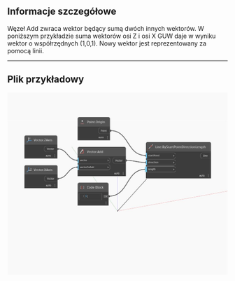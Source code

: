 ## Informacje szczegółowe
Węzeł Add zwraca wektor będący sumą dwóch innych wektorów. W poniższym przykładzie suma wektorów osi Z i osi X GUW daje w wyniku wektor o współrzędnych (1,0,1). Nowy wektor jest reprezentowany za pomocą linii.
___
## Plik przykładowy

![Add](./Autodesk.DesignScript.Geometry.Vector.Add_img.jpg)

